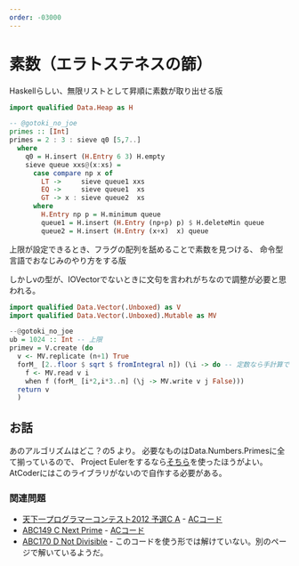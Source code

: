 ```yaml
---
order: -03000
---
```

# 素数（エラトステネスの篩）

Haskellらしい、無限リストとして昇順に素数が取り出せる版

```haskell
import qualified Data.Heap as H

-- @gotoki_no_joe
primes :: [Int]
primes = 2 : 3 : sieve q0 [5,7..]
  where
    q0 = H.insert (H.Entry 6 3) H.empty
    sieve queue xxs@(x:xs) =
      case compare np x of
        LT ->     sieve queue1 xxs
        EQ ->     sieve queue1  xs
        GT -> x : sieve queue2  xs
      where
        H.Entry np p = H.minimum queue
        queue1 = H.insert (H.Entry (np+p) p) $ H.deleteMin queue
        queue2 = H.insert (H.Entry (x+x)  x) queue
```

上限が設定できるとき、フラグの配列を舐めることで素数を見つける、
命令型言語でおなじみのやり方をする版

しかしvの型が、IOVectorでないときに文句を言われがちなので調整が必要と思われる。

```haskell
import qualified Data.Vector(.Unboxed) as V
import qualified Data.Vector(.Unboxed).Mutable as MV

--@gotoki_no_joe
ub = 1024 :: Int -- 上限
primev = V.create (do
  v <- MV.replicate (n+1) True
  forM_ [2..floor $ sqrt $ fromIntegral n]) (\i -> do -- 定数なら手計算で
    f <- MV.read v i
    when f (forM_ [i*2,i*3..n] (\j -> MV.write v j False)))
  return v
  )
```

## お話

あのアルゴリズムはどこ？の5 より。
必要なものはData.Numbers.Primesに全て揃っているので、
Project Eulerをするなら[そちら](../../library/data.numbers.primes/)を使ったほうがよい。
AtCoderにはこのライブラリがないので自作する必要がある。

### 関連問題

- [天下一プログラマーコンテスト2012 予選C A](https://atcoder.jp/contests/tenka1-2012-qualC/tasks/tenka1_2012_9) - [ACコード](https://atcoder.jp/contests/tenka1-2012-qualC/submissions/27486067)
- [ABC149 C Next Prime](https://atcoder.jp/contests/abc149/tasks/abc149_c) - [ACコード](https://atcoder.jp/contests/abc149/submissions/27486099)
- [ABC170 D Not Divisible](https://atcoder.jp/contests/abc170/tasks/abc170_d) - このコードを使う形では解けていない。別のページで解いているようだ。
